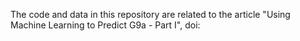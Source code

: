 The code and data in this repository are related to the article "Using Machine Learning to Predict G9a - Part I", doi:

